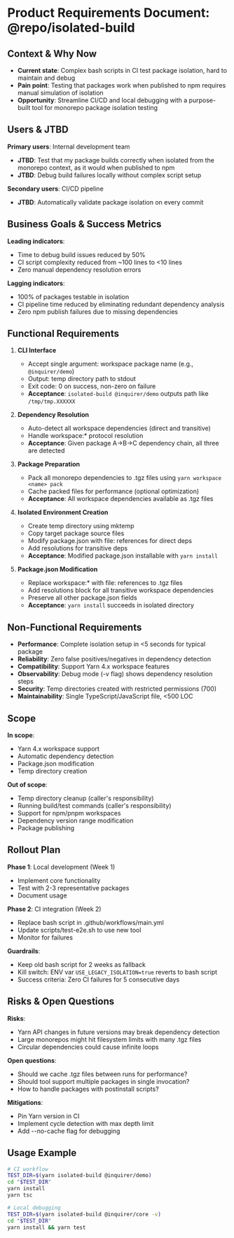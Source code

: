 # Product Requirements Document: @repo/isolated-build

## Context & Why Now

- **Current state**: Complex bash scripts in CI test package isolation, hard to maintain and debug
- **Pain point**: Testing that packages work when published to npm requires manual simulation of isolation
- **Opportunity**: Streamline CI/CD and local debugging with a purpose-built tool for monorepo package isolation testing

## Users & JTBD

**Primary users**: Internal development team

- **JTBD**: Test that my package builds correctly when isolated from the monorepo context, as it would when published to npm
- **JTBD**: Debug build failures locally without complex script setup

**Secondary users**: CI/CD pipeline

- **JTBD**: Automatically validate package isolation on every commit

## Business Goals & Success Metrics

**Leading indicators**:

- Time to debug build issues reduced by 50%
- CI script complexity reduced from ~100 lines to <10 lines
- Zero manual dependency resolution errors

**Lagging indicators**:

- 100% of packages testable in isolation
- CI pipeline time reduced by eliminating redundant dependency analysis
- Zero npm publish failures due to missing dependencies

## Functional Requirements

1. **CLI Interface**
   - Accept single argument: workspace package name (e.g., `@inquirer/demo`)
   - Output: temp directory path to stdout
   - Exit code: 0 on success, non-zero on failure
   - **Acceptance**: `isolated-build @inquirer/demo` outputs path like `/tmp/tmp.XXXXXX`

2. **Dependency Resolution**
   - Auto-detect all workspace dependencies (direct and transitive)
   - Handle workspace:\* protocol resolution
   - **Acceptance**: Given package A→B→C dependency chain, all three are detected

3. **Package Preparation**
   - Pack all monorepo dependencies to .tgz files using `yarn workspace <name> pack`
   - Cache packed files for performance (optional optimization)
   - **Acceptance**: All workspace dependencies available as .tgz files

4. **Isolated Environment Creation**
   - Create temp directory using mktemp
   - Copy target package source files
   - Modify package.json with file: references for direct deps
   - Add resolutions for transitive deps
   - **Acceptance**: Modified package.json installable with `yarn install`

5. **Package.json Modification**
   - Replace workspace:\* with file: references to .tgz files
   - Add resolutions block for all transitive workspace dependencies
   - Preserve all other package.json fields
   - **Acceptance**: `yarn install` succeeds in isolated directory

## Non-Functional Requirements

- **Performance**: Complete isolation setup in <5 seconds for typical package
- **Reliability**: Zero false positives/negatives in dependency detection
- **Compatibility**: Support Yarn 4.x workspace features
- **Observability**: Debug mode (-v flag) shows dependency resolution steps
- **Security**: Temp directories created with restricted permissions (700)
- **Maintainability**: Single TypeScript/JavaScript file, <500 LOC

## Scope

**In scope**:

- Yarn 4.x workspace support
- Automatic dependency detection
- Package.json modification
- Temp directory creation

**Out of scope**:

- Temp directory cleanup (caller's responsibility)
- Running build/test commands (caller's responsibility)
- Support for npm/pnpm workspaces
- Dependency version range modification
- Package publishing

## Rollout Plan

**Phase 1**: Local development (Week 1)

- Implement core functionality
- Test with 2-3 representative packages
- Document usage

**Phase 2**: CI integration (Week 2)

- Replace bash script in .github/workflows/main.yml
- Update scripts/test-e2e.sh to use new tool
- Monitor for failures

**Guardrails**:

- Keep old bash script for 2 weeks as fallback
- Kill switch: ENV var `USE_LEGACY_ISOLATION=true` reverts to bash script
- Success criteria: Zero CI failures for 5 consecutive days

## Risks & Open Questions

**Risks**:

- Yarn API changes in future versions may break dependency detection
- Large monorepos might hit filesystem limits with many .tgz files
- Circular dependencies could cause infinite loops

**Open questions**:

- Should we cache .tgz files between runs for performance?
- Should tool support multiple packages in single invocation?
- How to handle packages with postinstall scripts?

**Mitigations**:

- Pin Yarn version in CI
- Implement cycle detection with max depth limit
- Add --no-cache flag for debugging

## Usage Example

```bash
# CI workflow
TEST_DIR=$(yarn isolated-build @inquirer/demo)
cd "$TEST_DIR"
yarn install
yarn tsc

# Local debugging
TEST_DIR=$(yarn isolated-build @inquirer/core -v)
cd "$TEST_DIR"
yarn install && yarn test
```
